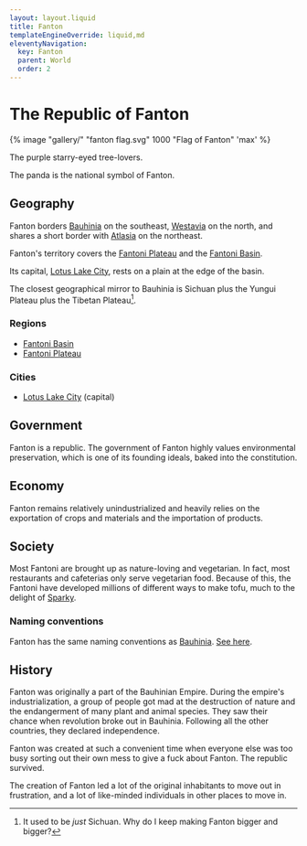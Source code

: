 ```yaml
---
layout: layout.liquid
title: Fanton
templateEngineOverride: liquid,md
eleventyNavigation:
  key: Fanton
  parent: World
  order: 2
---
```


# The Republic of Fanton

{% image "gallery/" "fanton flag.svg" 1000 "Flag of Fanton" 'max' %}

The purple starry-eyed tree-lovers.

The panda is the national symbol of Fanton.

## Geography

Fanton borders [Bauhinia](/world/bauhinia/) on the southeast, [Westavia](/world/westavia/) on the north, and shares a short border with [Atlasia](/world/atlasia/) on the northeast.

Fanton's territory covers the [Fantoni Plateau](/world/fanton/fantoni-plateau/) and the [Fantoni Basin](/world/fanton/fantoni-basin/).

Its capital, [Lotus Lake City](/world/fanton/lotus-lake-city/), rests on a plain at the edge of the basin.

The closest geographical mirror to Bauhinia is Sichuan plus the Yungui Plateau plus the Tibetan Plateau[^1].

[^1]: It used to be *just* Sichuan. Why do I keep making Fanton bigger and bigger?

### Regions

- [Fantoni Basin](/world/fanton/fantoni-basin/)
- [Fantoni Plateau](/world/fanton/fantoni-plateau/)

### Cities

- [Lotus Lake City](/world/fanton/lotus-lake-city/) (capital)

## Government

Fanton is a republic. The government of Fanton highly values environmental preservation, which is one of its founding ideals, baked into the constitution.

## Economy

Fanton remains relatively unindustrialized and heavily relies on the exportation of crops and materials and the importation of products.

## Society

Most Fantoni are brought up as nature-loving and vegetarian. In fact, most restaurants and cafeterias only serve vegetarian food. Because of this, the Fantoni have developed millions of different ways to make tofu, much to the delight of [Sparky](/characters/sparky/).

### Naming conventions

Fanton has the same naming conventions as [Bauhinia](/world/bauhinia/). [See here](/world/bauhinia/#naming-conventions).

## History

Fanton was originally a part of the Bauhinian Empire. During the empire's industrialization, a group of people got mad at the destruction of nature and the endangerment of many plant and animal species. They saw their chance when revolution broke out in Bauhinia. Following all the other countries, they declared independence.

Fanton was created at such a convenient time when everyone else was too busy sorting out their own mess to give a fuck about Fanton. The republic survived.

The creation of Fanton led a lot of the original inhabitants to move out in frustration, and a lot of like-minded individuals in other places to move in.
